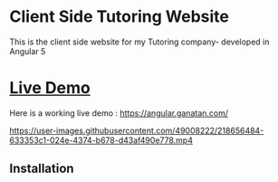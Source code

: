 <h1> Client Side Tutoring Website</h1>

This is the client side website for my Tutoring company- developed in Angular 5

# [Live Demo](#live-demo)
Here is a working live demo :  https://angular.ganatan.com/


https://user-images.githubusercontent.com/49008222/218656484-633353c1-024e-4374-b678-d43af490e778.mp4


<h2> Installation </h2>
